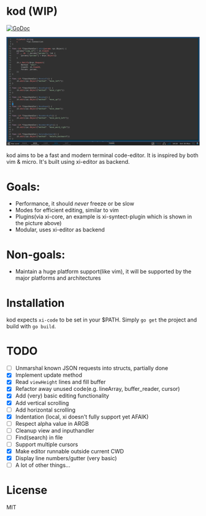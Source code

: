 # kod (WIP)

[![GoDoc](https://godoc.org/github.com/linde12/kod/cmd?status.svg)](https://godoc.org/github.com/linde12/kod)

![kod screenshot](/.github/screenshot.png?raw=true)

kod aims to be a fast and modern terminal code-editor. It is inspired by both vim & micro. It's built using xi-editor as backend.

# Goals:
- Performance, it should *never* freeze or be slow
- Modes for efficient editing, similar to vim
- Plugins(via xi-core, an example is xi-syntect-plugin which is shown in the picture above)
- Modular, uses xi-editor as backend

# Non-goals:
- Maintain a huge platform support(like vim), it will be supported by the major platforms and architectures

# Installation
kod expects `xi-code` to be set in your $PATH. Simply `go get` the project and build with `go build`.

# TODO
- [ ] Unmarshal known JSON requests into structs, partially done
- [x] Implement update method
- [x] Read `viewHeight` lines and fill buffer
- [x] Refactor away unused code(e.g. lineArray, buffer_reader, cursor)
- [x] Add (very) basic editing functionality
- [x] Add vertical scrolling
- [ ] Add horizontal scrolling
- [x] Indentation (local, xi doesn't fully support yet AFAIK)
- [ ] Respect alpha value in ARGB
- [ ] Cleanup view and inputhandler
- [ ] Find(search) in file
- [ ] Support multiple cursors
- [x] Make editor runnable outside current CWD
- [x] Display line numbers/gutter (very basic)
- [ ] A lot of other things...

# License
MIT
